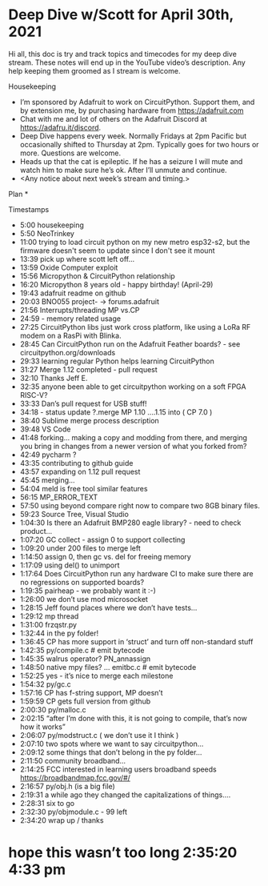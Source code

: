 # Deep Dive w/Scott for April 30th, 2021


Hi all, this doc is try and track topics and timecodes for my deep dive stream. These notes will end up in the YouTube video’s description. Any help keeping them groomed as I stream is welcome.


Housekeeping
* I’m sponsored by Adafruit to work on CircuitPython. Support them, and by extension me, by purchasing hardware from https://adafruit.com
* Chat with me and lot of others on the Adafruit Discord at https://adafru.it/discord.
* Deep Dive happens every week. Normally Fridays at 2pm Pacific but occasionally shifted to Thursday at 2pm. Typically goes for two hours or more. Questions are welcome.
* Heads up that the cat is epileptic. If he has a seizure I will mute and watch him to make sure he’s ok. After I’ll unmute and continue.
* <Any notice about next week’s stream and timing.>


Plan
* 

Timestamps
* 5:00 housekeeping
* 5:50 NeoTrinkey
* 11:00 trying to load circuit python on my new metro esp32-s2, but the firmware doesn't seem to update since I don't see it mount 
* 13:39 pick up where scott left off…
* 13:59 Oxide Computer exploit
* 15:56 Micropython & CircuitPython relationship
* 16:20 Micropython 8 years old - happy birthday! (April-29)
* 19:43 adafruit readme on github
* 20:03 BNO055 project- -> forums.adafruit
* 21:56 Interrupts/threading MP vs.CP
* 24:59 - memory related usage
* 27:25 CircuitPython libs just work cross platform, like using a LoRa RF modem on a RasPi with Blinka.
* 28:45 Can CircuitPython run on the Adafruit Feather boards? - see circuitpython.org/downloads
* 29:33 learning regular Python helps learning CircuitPython
* 31:27 Merge 1.12 completed - pull request
* 32:10 Thanks Jeff E.
* 32:35 anyone been able to get circuitpython working on a soft FPGA RISC-V?
* 33:33 Dan’s pull request for USB stuff!
* 34:18 - status update ?.merge MP 1.10 ….1.15 into  ( CP 7.0 )
* 38:40 Sublime merge process description
* 39:48 VS Code
* 41:48 forking... making a copy and modding from there, and merging you bring in changes from a newer version of what you forked from?
* 42:49 pycharm ?
* 43:35 contributing to github guide
* 43:57 expanding on 1.12 pull request
* 45:45 merging…
* 54:04 meld is free tool similar features
* 56:15 MP_ERROR_TEXT
* 57:50 using beyond compare right now to compare two 8GB binary files.
* 59:23 Source Tree, Visual Studio
* 1:04:30  Is there an Adafruit BMP280 eagle library? - need to check product…
* 1:07:20 GC collect - assign 0 to support collecting
* 1:09:20 under 200 files to merge left
* 1:14:50 assign 0, then gc vs. del for freeing memory
* 1:17:09 using del() to unimport
* 1:17:64 ​Does CircuitPython run any hardware CI to make sure there are no regressions on supported boards?
* 1:19:35 pairheap - we probably want it :-)
* 1:26:00 we don’t use mod microsocket
* 1:28:15 Jeff found places where we don’t have tests…
* 1:29:12 mp thread
* 1:31:00 frzqstr.py
* 1:32:44 in the py folder!
* 1:36:45 CP has more support in ‘struct’ and turn off non-standard stuff
* 1:42:35 py/compile.c  # emit bytecode
* 1:45:35 walrus operator?  PN_annassign
* 1:48:50 native mpy files? … emitbc.c # emit bytecode
* 1:52:25 yes - it’s nice to merge each milestone
* 1:54:32 py/gc.c
* 1:57:16 CP has f-string support, MP doesn’t
* 1:59:59 CP gets full version from github
* 2:00:30 py/malloc.c
* 2:02:15 “after I’m done with this, it is not going to compile, that’s now how it works”
* 2:06:07 py/modstruct.c  ( we don’t use it I think )
* 2:07:10 two spots where we want to say circuitpython…
* 2:09:12 some things that don’t belong in the py folder…
* 2:11:50 community broadband…
* 2:14:25 FCC interested in learning users broadband speeds https://broadbandmap.fcc.gov/#/
* 2:16:57 py/obj.h (is a big file)
* 2:19:31 a while ago they changed the capitalizations of things….
* 2:28:31 six to go
* 2:32:30 py/objmodule.c  - 99 left
* 2:34:20 wrap up / thanks
# hope this wasn’t too long 2:35:20 4:33 pm

